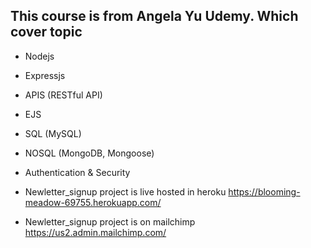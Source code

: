 ## This course is from Angela Yu Udemy. Which cover topic

- Nodejs
- Expressjs
- APIS (RESTful API)
- EJS
- SQL (MySQL)
- NOSQL (MongoDB, Mongoose)
- Authentication & Security

- Newletter_signup project is live hosted in heroku https://blooming-meadow-69755.herokuapp.com/

- Newletter_signup project is on mailchimp https://us2.admin.mailchimp.com/

